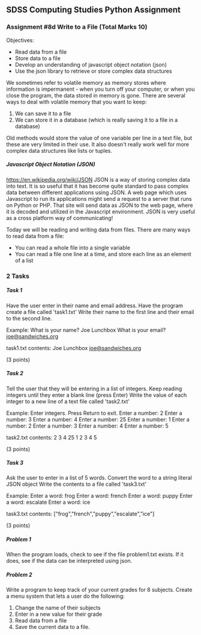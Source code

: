 ## SDSS Computing Studies Python Assignment
### Assignment #8d Write to a File (Total Marks 10)

Objectives:
* Read data from a file
* Store data to a file
* Develop an understanding of javascript object notation (json)
* Use the json library to retrieve or store complex data structures

We sometimes refer to volatile memory as memory stores where information is impermanent - when you turn off your computer, or when you close the program, the data stored in memory is gone.  There are several ways to deal with volatile memory that you want to keep:
1. We can save it to a file
2. We can store it in a database (which is really saving it to a file in a database)

Old methods would store the value of one variable per line in a text file, but these are very limited in their use.  It also doesn't really work well for more complex data structures like lists or tuples.  

##### Javascript Object Notation (JSON) #####
https://en.wikipedia.org/wiki/JSON
JSON is a way of storing complex data into text.  It is so useful that it has become quite standard to pass complex data between different applications using JSON.  A web page which uses Javascript to run its applications might send a request to a server that runs on Python or PHP.  That site will send data as JSON to the web page, where it is decoded and utilized in the Javascript environment.  JSON is very useful as a cross platform way of communicating! 

Today we will be reading and writing data from files.  There are many ways to read data from a file:
* You can read a whole file into a single variable
* You can read a file one line at a time, and store each line as an element of a list

### 2 Tasks

##### Task 1
Have the user enter in their name and email address.
Have the program create a file called 'task1.txt'
Write their name to the first line and their email to the second line.

Example:
What is your name? Joe Lunchbox
What is your email? joe@sandwiches.org 

task1.txt contents:
Joe Lunchbox
joe@sandwiches.org 

(3 points) 

##### Task 2
Tell the user that they will be entering in a list of integers.
Keep reading integers until they enter a blank line (press Enter)
Write the value of each integer to a new line of a text file called 'task2.txt'

Example:
Enter integers. Press Return to exit.
Enter a number: 2
Enter a number: 3
Enter a number: 4
Enter a number: 25
Enter a number: 1
Enter a number: 2
Enter a number: 3
Enter a number: 4
Enter a number: 5

task2.txt contents:
2
3
4
25
1
2
3
4
5

(3 points)

##### Task 3
Ask the user to enter in a list of 5 words.
Convert the word to a string literal JSON object
Write the contents to a file called 'task3.txt'

Example:
Enter a word: frog
Enter a word: french
Enter a word: puppy
Enter a word: escalate
Enter a word: ice

task3.txt contents:
["frog","french","puppy","escalate","ice"]

(3 points) 

##### Problem 1
When the program loads, check to see if the file problem1.txt exists. If it does, see if the data can be interpreted using json.  


##### Problem 2
Write a program to keep track of your current grades for 8 subjects.  Create a menu system that lets a user do the following:
1. Change the name of their subjects
2. Enter in a new value for their grade
3. Read data from a file
4. Save the current data to a file.

